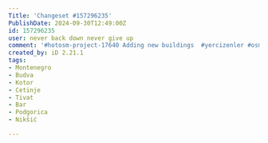 ```yaml
---
Title: 'Changeset #157296235'
PublishDate: 2024-09-30T12:49:00Z
id: 157296235
user: never back down never give up
comment: '#hotosm-project-17640 Adding new buildings  #yercizenler #osm-tr #osmturkiye2024'
created_by: iD 2.21.1
tags:
- Montenegro
- Budva
- Kotor
- Cetinje
- Tivat
- Bar
- Podgorica
- Nikšić

---
```


